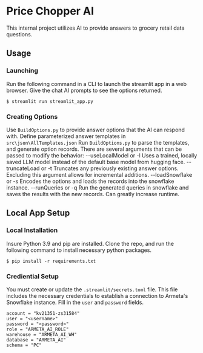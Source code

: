 # Price Chopper AI

This internal project utilizes AI to provide answers to grocery retail data questions.

## Usage

### Launching

Run the following command in a CLI to launch the streamlit app in a web browser. Give the chat AI prompts to see the options returned.

```
$ streamlit run streamlit_app.py
```

### Creating Options

Use `BuildOptions.py` to provide answer options that the AI can respond with.
Define parameterized answer templates in `src\json\AllTemplates.json`
Run `BuildOptions.py` to parse the templates, and generate option records. There are several arguments that can be passed to modify the behavior:
--useLocalModel or -l   Uses a trained, locally saved LLM model instead of the default base model from hugging face.
--truncateLoad or -t    Truncates any previously existing answer options. Excluding this argument allows for incremental additions.
--loadSnowflake or -s   Encodes the options and loads the records into the snowflake instance.
--runQueries or -q      Run the generated queries in snowflake and saves the results with the new records. Can greatly increase runtime.

## Local App Setup

### Local Installation

Insure Python 3.9 and pip are installed.
Clone the repo, and run the following command to install necessary python packages.

```
$ pip install -r requirements.txt
```

### Crediential Setup
You must create or update the `.streamlit/secrets.toml` file. This file includes the necessary credentials to establish a connection
to Armeta's Snowflake instance. Fill in the `user` and `password` fields.

```
account = "kv21351-zs31584"
user = "<username>"
password = "<password>"
role = "ARMETA_AI_ROLE"
warehouse = "ARMETA_AI_WH"
database = "ARMETA_AI"
schema = "PC"
```

